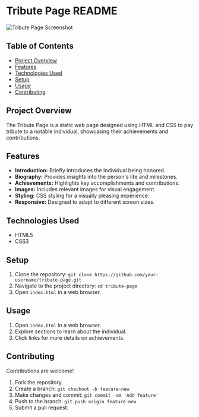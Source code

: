 # Tribute Page README

![Tribute Page Screenshot](screenshot.png)

## Table of Contents

- [Project Overview](#project-overview)
- [Features](#features)
- [Technologies Used](#technologies-used)
- [Setup](#setup)
- [Usage](#usage)
- [Contributing](#contributing)


## Project Overview

The Tribute Page is a static web page designed using HTML and CSS to pay tribute to a notable individual, showcasing their achievements and contributions.

## Features

- **Introduction:** Briefly introduces the individual being honored.
- **Biography:** Provides insights into the person's life and milestones.
- **Achievements:** Highlights key accomplishments and contributions.
- **Images:** Includes relevant images for visual engagement.
- **Styling:** CSS styling for a visually pleasing experience.
- **Responsive:** Designed to adapt to different screen sizes.

## Technologies Used

- HTML5
- CSS3

## Setup

1. Clone the repository: `git clone https://github.com/your-username/tribute-page.git`
2. Navigate to the project directory: `cd tribute-page`
3. Open `index.html` in a web browser.

## Usage

1. Open `index.html` in a web browser.
2. Explore sections to learn about the individual.
3. Click links for more details on achievements.

## Contributing

Contributions are welcome!
1. Fork the repository.
2. Create a branch: `git checkout -b feature-new`
3. Make changes and commit: `git commit -am 'Add feature'`
4. Push to the branch: `git push origin feature-new`
5. Submit a pull request.



